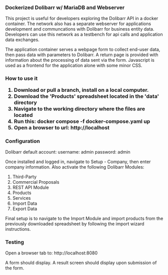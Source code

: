<h3>Dockerized Dolibarr w/ MariaDB and Webserver</h3>

This project is useful for developers exploring the Dolibarr API in a docker container.  The network also has a separate webserver for applications development and communcations with Dolibarr for business entity data.  Developers can use this network as a testbench for api calls and application data exchanges. 

The application container serves a webpage form to collect end-user data, then pass data with parameters to Dolibarr.  A return page is provided with information about the processing of data sent via the form.  Javascript is used as a frontend for the application alone with some minor CSS.

<h3>How to use it</he>

1.  Download or pull a branch, install on a local computer.
2.  Download the 'Products' spreadsheet located in the 'data' directory
3.  Navigate to the working directory where the files are located
4.  Run this:  docker compose -f docker-compose.yaml up
5.  Open a browser to url:  http://localhost

<h3>Configuration</h3>
Dolibarr default account:
  username: admin
  password: admin
  
Once installed and logged in, navigate to Setup - Company, then enter company information.  Also activate the following Dolibarr Modules:
  1.  Third-Party
  2.  Commercial Proposals
  3.  REST API Module
  4.  Products
  5.  Services
  6.  Import Data
  7.  Export Data
  
Final setup is to navigate to the Import Module and import products from the previously downloaded spreadsheet by following the import wizard instructions.

<h3>Testing</h3>

Open a browser tab to:  http://localhost:8080

A form should display. A result screen should display upon submission of the form.
